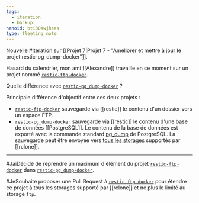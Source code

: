 ```yaml
---
tags:
  - iteration
  - backup
nanoid: bti30awjhsas
type: fleeting_note
---
```

Nouvelle #iteration sur [[Projet 7|Projet 7 - "Améliorer et mettre à jour le projet restic-pg_dump-docker"]].

Hasard du calendrier, mon ami [[Alexandre]] travaille en ce moment sur un projet nommé [`restic-ftp-docker`](https://github.com/Its-Alex/restic-ftp-docker).

Quelle différence avec [`restic-pg_dump-docker`](https://github.com/stephane-klein/restic-pg_dump-docker) ?

Principale différence d'objectif entre ces deux projets :

- [`restic-ftp-docker`](https://github.com/Its-Alex/restic-ftp-docker) sauvegarde via [[restic]] le contenu d'un dossier vers un espace FTP.
- [`restic-pg_dump-docker`](https://github.com/stephane-klein/restic-pg_dump-docker) sauvegarde via [[restic]] le contenu d'une base de données [[PostgreSQL]]. Le contenu de la base de données est exporté avec la commande standard [pg_dump](https://www.postgresql.org/docs/16/app-pgdump.html) de PostgreSQL. La sauvegarde peut être envoyée vers [tous les storages](https://rclone.org/overview/) supportés par [[rclone]].

---

#JaiDécidé de reprendre un maximum d'élément du projet [`restic-ftp-docker`](https://github.com/Its-Alex/restic-ftp-docker) dans [`restic-pg_dump-docker`](https://github.com/stephane-klein/restic-pg_dump-docker).

#JeSouhaite proposer une Pull Request à [`restic-ftp-docker`](https://github.com/Its-Alex/restic-ftp-docker) pour étendre ce projet à tous les storages supporté par [[rclone]] et ne plus le limité au storage `ftp`.
